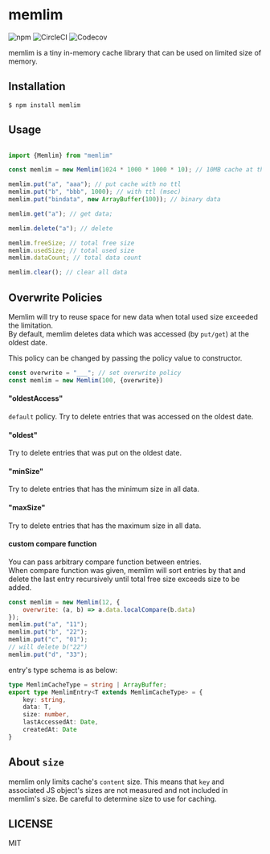 # memlim
![npm](https://img.shields.io/npm/v/memlim.svg?style=flat-square)
![CircleCI](https://img.shields.io/circleci/project/github/keroxp/memlim.svg?style=flat-square)
![Codecov](https://img.shields.io/codecov/c/github/keroxp/memlim.svg?style=flat-square)

memlim is a tiny in-memory cache library that can be used on limited size of memory.  

## Installation

```
$ npm install memlim
```

## Usage

```js

import {Memlim} from "memlim"

const memlim = new Memlim(1024 * 1000 * 1000 * 10); // 10MB cache at the most

memlim.put("a", "aaa"); // put cache with no ttl
memlim.put("b", "bbb", 1000); // with ttl (msec)
memlim.put("bindata", new ArrayBuffer(100)); // binary data

memlim.get("a"); // get data;

memlim.delete("a"); // delete

memlim.freeSize; // total free size
memlim.usedSize; // total used size 
memlim.dataCount; // total data count

memlim.clear(); // clear all data
```

## Overwrite Policies

Memlim will try to reuse space for new data when total used size exceeded the limitation.  
By default, memlim deletes data which was accessed (by `put/get`) at the oldest date.  

This policy can be changed by passing the policy value to constructor.

```js
const overwrite = "___"; // set overwrite policy
const memlim = new Memlim(100, {overwrite})
```

#### "oldestAccess"

`default` policy. Try to delete entries that was accessed on the oldest date.

#### "oldest"

Try to delete entries that was put on the oldest date. 

#### "minSize"

Try to delete entries that has the minimum size in all data.

#### "maxSize"

Try to delete entries that has the maximum size in all data.

#### custom compare function

You can pass arbitrary compare function between entries.  
When compare function was given, memlim will sort entries by that and delete the last entry recursively until total free size exceeds size to be added.

```js
const memlim = new Memlim(12, {
    overwrite: (a, b) => a.data.localCompare(b.data)
});
memlim.put("a", "11");
memlim.put("b", "22");
memlim.put("c", "01");
// will delete b("22")
memlim.put("d", "33");

```
entry's type schema is as below:
```typescript
type MemlimCacheType = string | ArrayBuffer;
export type MemlimEntry<T extends MemlimCacheType> = {
    key: string,
    data: T,
    size: number,
    lastAccessedAt: Date,
    createdAt: Date
}
```

## About `size`

memlim only limits cache's `content` size.  This means that `key` and associated JS object's sizes are not measured and not included in memlim's size. Be careful to determine size to use for caching.   

## LICENSE

MIT